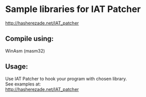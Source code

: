Sample libraries for IAT Patcher<br/>
===
http://hasherezade.net/IAT_patcher


Compile using:<br/>
--
WinAsm (masm32)

Usage:<br/>
--
Use IAT Patcher to hook your program with chosen library.<br/>
See examples at:<br/>
http://hasherezade.net/IAT_patcher

